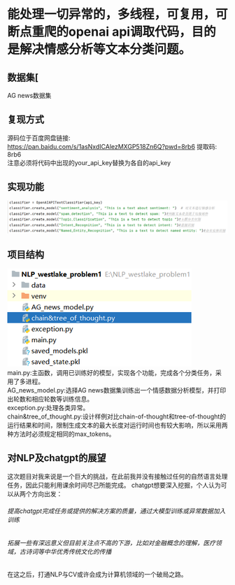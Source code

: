 # 能处理一切异常的，多线程，可复用，可断点重爬的openai api调取代码，目的是解决情感分析等文本分类问题。
## 数据集[
AG news数据集
## 复现方式
源码位于百度网盘链接: https://pan.baidu.com/s/1asNxdICAlezMXGP518Zn6Q?pwd=8rb6 提取码: 8rb6 <br>
注意必须将代码中出现的your_api_key替换为各自的api_key
## 实现功能
![tasks](tasks.jpg)
## 项目结构
![structure](structure.jpg)<br>
main.py:主函数，调用已训练好的模型，实现各个功能，完成各个分类任务，采用了多进程。<br>
AG_news_model.py:选择AG news数据集训练出一个情感数据分析模型，并打印出轮数和相应轮数等训练信息。<br>
exception.py:处理各类异常。<br>
chain&tree_of_thought.py:设计样例对比chain-of-thought和tree-of-thought的运行结果和时间，限制生成文本的最大长度对运行时间也有较大影响，所以采用两种方法时必须规定相同的max_tokens。<br>
## 对NLP及chatgpt的展望
这次题目对我来说是一个巨大的挑战，在此前我并没有接触过任何的自然语言处理任务，因此只能利用课余时间尽己所能完成。
chatgpt想要深入挖掘，个人认为可以从两个方向出发：
###### 提高chatgpt完成任务或提供的解决方案的质量，通过大模型训练或异常数据加入训练
###### 拓展一些有深远意义但目前关注点不高的下游，比如对金融概念的理解，医疗领域，古诗词等中华优秀传统文化的传播
在这之后，打通NLP与CV或许会成为计算机领域的一个破局之路。
